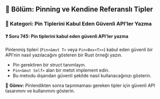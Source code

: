 ## 📘 Bölüm: Pinning ve Kendine Referanslı Tipler
### 🔹 Kategori: Pin Tiplerini Kabul Eden Güvenli API'ler Yazma
#### ❓ Soru 745: Pin tiplerini kabul eden güvenli API'ler yazma

Pinlenmiş tipleri (`Pin<&mut T>` veya `Pin<Box<T>>`) kabul eden güvenli bir API'nin nasıl yazılacağını gösteren bir Rust örneği yazın.

- Pin gerektiren bir struct tanımlayın.
- `Pin<&mut Self>` alan bir metot implement edin.
- Bu metodu dışarıdan güvenli şekilde nasıl kullanacağınızı gösterin.

🔧 **Görev:** Pinlendikten sonra taşınmaması gereken tipler için güvenli API tasarımını ve kullanımını gösterin.
